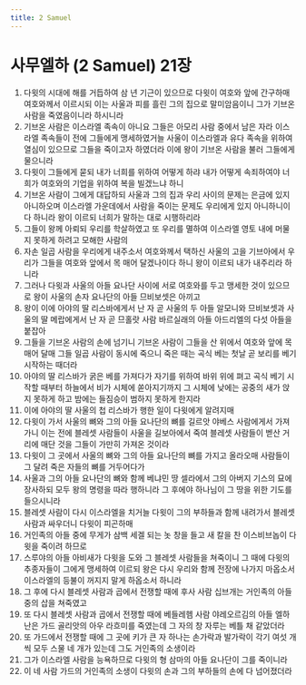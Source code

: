 ```yaml
---
title: 2 Samuel
---
```


# 사무엘하 (2 Samuel) 21장
1. 다윗의 시대에 해를 거듭하여 삼 년 기근이 있으므로 다윗이 여호와 앞에 간구하매 여호와께서 이르시되 이는 사울과 피를 흘린 그의 집으로 말미암음이니 그가 기브온 사람을 죽였음이니라 하시니라
1. 기브온 사람은 이스라엘 족속이 아니요 그들은 아모리 사람 중에서 남은 자라 이스라엘 족속들이 전에 그들에게 맹세하였거늘 사울이 이스라엘과 유다 족속을 위하여 열심이 있으므로 그들을 죽이고자 하였더라 이에 왕이 기브온 사람을 불러 그들에게 물으니라
1. 다윗이 그들에게 묻되 내가 너희를 위하여 어떻게 하랴 내가 어떻게 속죄하여야 너희가 여호와의 기업을 위하여 복을 빌겠느냐 하니
1. 기브온 사람이 그에게 대답하되 사울과 그의 집과 우리 사이의 문제는 은금에 있지 아니하오며 이스라엘 가운데에서 사람을 죽이는 문제도 우리에게 있지 아니하니이다 하니라 왕이 이르되 너희가 말하는 대로 시행하리라
1. 그들이 왕께 아뢰되 우리를 학살하였고 또 우리를 멸하여 이스라엘 영토 내에 머물지 못하게 하려고 모해한 사람의
1. 자손 일곱 사람을 우리에게 내주소서 여호와께서 택하신 사울의 고을 기브아에서 우리가 그들을 여호와 앞에서 목 매어 달겠나이다 하니 왕이 이르되 내가 내주리라 하니라
1. 그러나 다윗과 사울의 아들 요나단 사이에 서로 여호와를 두고 맹세한 것이 있으므로 왕이 사울의 손자 요나단의 아들 므비보셋은 아끼고
1. 왕이 이에 아야의 딸 리스바에게서 난 자 곧 사울의 두 아들 알모니와 므비보셋과 사울의 딸 메랍에게서 난 자 곧 므홀랏 사람 바르실래의 아들 아드리엘의 다섯 아들을 붙잡아
1. 그들을 기브온 사람의 손에 넘기니 기브온 사람이 그들을 산 위에서 여호와 앞에 목 매어 달매 그들 일곱 사람이 동시에 죽으니 죽은 때는 곡식 베는 첫날 곧 보리를 베기 시작하는 때더라
1. 아야의 딸 리스바가 굵은 베를 가져다가 자기를 위하여 바위 위에 펴고 곡식 베기 시작할 때부터 하늘에서 비가 시체에 쏟아지기까지 그 시체에 낮에는 공중의 새가 앉지 못하게 하고 밤에는 들짐승이 범하지 못하게 한지라
1. 이에 아야의 딸 사울의 첩 리스바가 행한 일이 다윗에게 알려지매
1. 다윗이 가서 사울의 뼈와 그의 아들 요나단의 뼈를 길르앗 야베스 사람에게서 가져가니 이는 전에 블레셋 사람들이 사울을 길보아에서 죽여 블레셋 사람들이 벧산 거리에 매단 것을 그들이 가만히 가져온 것이라
1. 다윗이 그 곳에서 사울의 뼈와 그의 아들 요나단의 뼈를 가지고 올라오매 사람들이 그 달려 죽은 자들의 뼈를 거두어다가
1. 사울과 그의 아들 요나단의 뼈와 함께 베냐민 땅 셀라에서 그의 아버지 기스의 묘에 장사하되 모두 왕의 명령을 따라 행하니라 그 후에야 하나님이 그 땅을 위한 기도를 들으시니라
1. 블레셋 사람이 다시 이스라엘을 치거늘 다윗이 그의 부하들과 함께 내려가서 블레셋 사람과 싸우더니 다윗이 피곤하매
1. 거인족의 아들 중에 무게가 삼백 세겔 되는 놋 창을 들고 새 칼을 찬 이스비브놉이 다윗을 죽이려 하므로
1. 스루야의 아들 아비새가 다윗을 도와 그 블레셋 사람들을 쳐죽이니 그 때에 다윗의 추종자들이 그에게 맹세하여 이르되 왕은 다시 우리와 함께 전장에 나가지 마옵소서 이스라엘의 등불이 꺼지지 말게 하옵소서 하니라
1. 그 후에 다시 블레셋 사람과 곱에서 전쟁할 때에 후사 사람 십브개는 거인족의 아들 중의 삽을 쳐죽였고
1. 또 다시 블레셋 사람과 곱에서 전쟁할 때에 베들레헴 사람 야레오르김의 아들 엘하난은 가드 골리앗의 아우 라흐미를 죽였는데 그 자의 창 자루는 베틀 채 같았더라
1. 또 가드에서 전쟁할 때에 그 곳에 키가 큰 자 하나는 손가락과 발가락이 각기 여섯 개씩 모두 스물 네 개가 있는데 그도 거인족의 소생이라
1. 그가 이스라엘 사람을 능욕하므로 다윗의 형 삼마의 아들 요나단이 그를 죽이니라
1. 이 네 사람 가드의 거인족의 소생이 다윗의 손과 그의 부하들의 손에 다 넘어졌더라